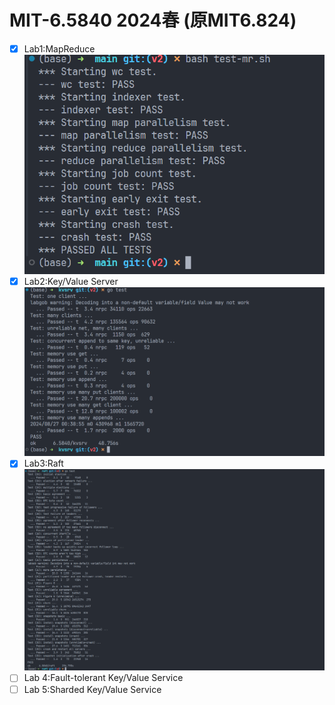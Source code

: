 # MIT-6.5840 2024春 (原MIT6.824)

- [x] Lab1:MapReduce
![lab1](docs/Lab1.png)
- [x] Lab2:Key/Value Server
![lab2](docs/Lab2.png)
- [x] Lab3:Raft
![lab3](docs/Lab3.png)
- [ ] Lab 4:Fault-tolerant Key/Value Service
- [ ] Lab 5:Sharded Key/Value Service